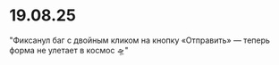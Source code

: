 # 19.08.25

"Фиксанул баг с двойным кликом на кнопку «Отправить» — теперь форма не улетает в космос 🛸"

